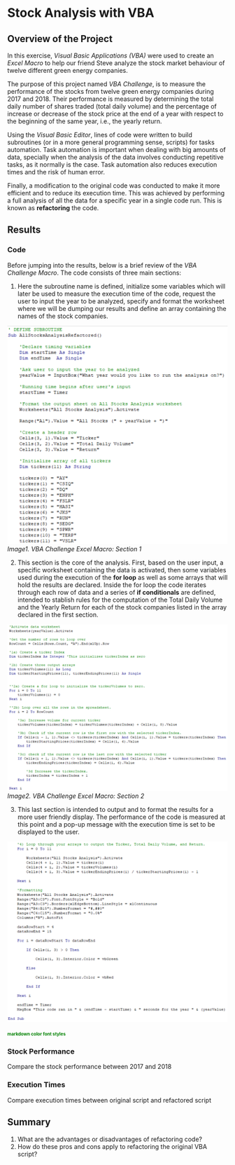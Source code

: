 <!-- Below is an image:
| ![image1](Graph_TotalDailyVolume.png) | 
|:--:| 
| *Image Foot Note* |

![image3](Graph_TotalDailyVolume.png)
*image_caption* -->

# Stock Analysis with VBA

## Overview of the Project
In this exercise, *Visual Basic Applications* *(VBA)* were used to create an *Excel Macro* to help our friend Steve analyze the stock market behaviour of twelve different green energy companies.

The purpose of this project named *VBA Challenge*, is to measure the performance of the stocks from twelve green energy companies during 2017 and 2018. Their performance is measured by determining the total daily number of shares traded (total daily volume) and the percentage of increase or decrease of the stock price at the end of a year with respect to the beginning of the same year, i.e., the yearly return.

Using the *Visual Basic Editor*, lines of code were written to build subroutines (or in a more general programming sense, scripts) for tasks automation. Task automation is important when dealing with big amounts of data, specially when the analysis of the data involves conducting repetitive tasks, as it normally is the case. Task automation also reduces execution times and the risk of human error.   

Finally, a modification to the original code was conducted to make it more efficient and to reduce its execution time. This was achieved by performing a full analysis of all the data for a specific year in a single code run. This is known as **refactoring** the code.   

## Results

### Code
Before jumping into the results, below is a brief review of the *VBA Challenge Macro*.  The code consists of three main sections:

1. Here the subroutine name is defined, initialize some variables which will later be used to measure the execution time of the code, request the user to input the year to be analyzed, specify and format the worksheet where we will be dumping our results and define an array containing the names of the stock companies. 

![Code_Section_1](./Resources/Code_Section_1.png)
*Image1. VBA Challenge Excel Macro: Section 1*

2. This section is the core of the analysis. First, based on the user input, a specific worksheet containing the data is activated, then some variables used during the execution of the **for loop** as well as some arrays that will hold the results are declared. Inside the for loop the code iterates through each row of data and a series of **if conditionals** are defined, intended to stablish rules for the computation of the Total Daily Volume and the Yearly Return for each of the stock companies listed in the array declared in the first section.

![Code_Section_2](./Resources/Code_Section_2.png)
*Image2. VBA Challenge Excel Macro: Section 2*

3.  This last section is intended to output and to format the results for a more user friendly display. The performance of the code is measured at this point and a pop-up message with the execution time is set to be displayed to the user.

![Code_Section_3](./Resources/Code_Section_3.png)
<!-- *Image3. VBA Challenge Excel Macro: Section 3* -->
<span style="color:green;font-weight:700;font-size:10px">
    markdown color font styles
</span>

### Stock Performance
Compare the stock performance between 2017 and 2018

### Execution Times
Compare execution times between original script and refactored script

## Summary
1. What are the advantages or disadvantages of refactoring code?
2. How do these pros and cons apply to refactoring the original VBA script?

